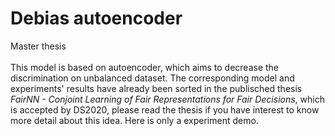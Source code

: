 # Debias autoencoder
Master thesis<br><br>
This model is based on autoencoder, which aims to decrease the discrimination on unbalanced dataset. The corresponding model and experiments' results have already been sorted in the publisched thesis *FairNN - Conjoint Learning of Fair Representations for Fair Decisions*, which is accepted by DS2020, please read the thesis if you have interest to know more detail about this idea. Here is only a experiment demo.

